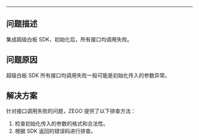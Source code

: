 <Title>如何处理超级白板 SDK 所有接口均异常的问题？</Title>


---

## 问题描述

集成超级白板 SDK，初始化后，所有接口均调用失败。

## 问题原因

超级白板 SDK 所有接口均调用失败一般可能是初始化传入的参数异常。


## 解决方案

针对接口调用失败的问题，ZEGO 提供了以下排查方法：

1. 检查初始化传入的参数的格式和合法性。
2. 根据 SDK 返回的错误码进行排查。